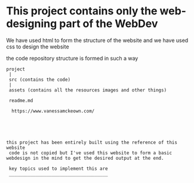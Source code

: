 
# This project contains only the web-designing part of the WebDev
	  

We have used html to form the structure of the website and we have used 
css to design the website 

the code repository structure is formed in such a way 

	project 
	 |
	 src (contains the code)
	 | 
	 assets (contains all the resources images and other things) 
	 
	 readme.md

	  https://www.vanessamckeown.com/
	 
	 



	this project has been entirely built using the reference of this website 
     code is not copied but I've used this website to form a basic webdesign in the mind to get the desired output at the end.

	 key topics used to implement this are 
	 _____________________________________
	 
	 	 





